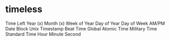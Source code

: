 # timeless

Time Left 
Year (x)
Month (x)
Week of Year
Day of Year
Day of Week 
AM/PM
Date
Block
Unix Timestamp
Beat Time
Global Atomic Time
Military Time
Standard Time
Hour
Minute
Second
